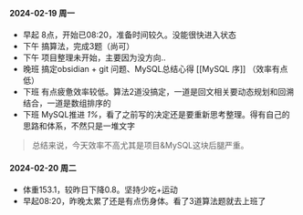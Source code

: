  #### 2024-02-19 周一
- 早起 8点，开始已08:20，准备时间较久。没能很快进入状态
- 下午 搞算法，完成3题（尚可）
- 下午 项目整理未开始，主要因为没方向..
- 晚班 搞定obsidian + git 问题、MySQL总结心得 [[MySQL 序]] （效率有点低）
- 下班 有点疲惫效率较低。算法2道没搞定，一道是回文相关要动态规划和回溯结合，一道是数组排序的
- 下班 MySQL推进 *1%*，看了之前写的决定还是要重新思考整理。得有自己的思路和体系，不然只是一堆文字
> 总结来说，今天效率不高尤其是项目&MySQL这块后腿严重。


#### 2024-02-20 周二 
- 体重153.1，较昨日下降0.8。坚持少吃+运动
- 早起08:20，昨晚太累了还是有点伤身体。看了3道算法题就去上班了